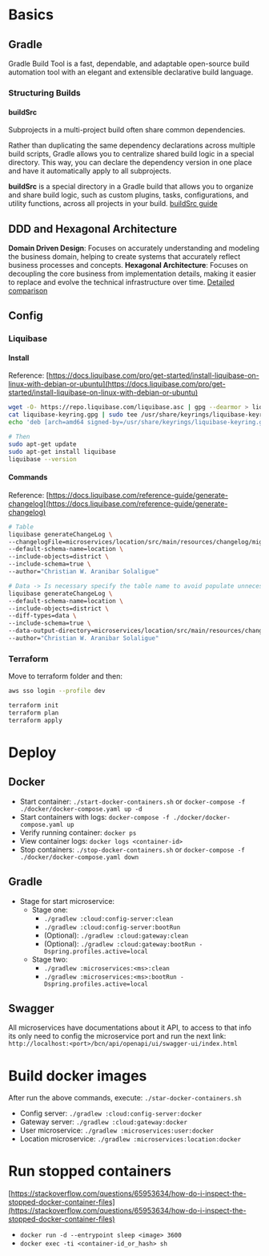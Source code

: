 # Basics

## Gradle

Gradle Build Tool is a fast, dependable, and adaptable open-source build automation tool with an elegant
and extensible declarative build language.

### Structuring Builds

#### buildSrc

Subprojects in a multi-project build often share common dependencies.

Rather than duplicating the same dependency declarations across multiple build scripts, Gradle allows you to
centralize shared build logic in a special directory. This way, you can declare the dependency version in one place
and have it automatically apply to all subprojects.

**buildSrc** is a special directory in a Gradle build that allows you to organize and share build logic, such as
custom plugins, tasks, configurations, and utility functions, across all projects in your
build. [buildSrc guide](https://docs.gradle.org/current/userguide/sharing_build_logic_between_subprojects.html)

## DDD and Hexagonal Architecture

**Domain Driven Design**: Focuses on accurately understanding and modeling the business domain, helping to create
systems that accurately reflect business processes and concepts.
**Hexagonal Architecture**: Focuses on decoupling the core business from implementation details, making it easier to
replace and evolve the technical infrastructure over time.
[Detailed comparison](https://es.linkedin.com/pulse/explorando-los-fundamentos-de-desarrollo-software-vs-g-sanchez-d5npe)

## Config

### Liquibase

#### Install

Reference: [https://docs.liquibase.com/pro/get-started/install-liquibase-on-linux-with-debian-or-ubuntu](https://docs.liquibase.com/pro/get-started/install-liquibase-on-linux-with-debian-or-ubuntu)

```bash
wget -O- https://repo.liquibase.com/liquibase.asc | gpg --dearmor > liquibase-keyring.gpg && \
cat liquibase-keyring.gpg | sudo tee /usr/share/keyrings/liquibase-keyring.gpg > /dev/null && \
echo 'deb [arch=amd64 signed-by=/usr/share/keyrings/liquibase-keyring.gpg] https://repo.liquibase.com stable main' | sudo tee /etc/apt/sources.list.d/liquibase.list

# Then
sudo apt-get update
sudo apt-get install liquibase
liquibase --version
```

#### Commands

Reference: [https://docs.liquibase.com/reference-guide/generate-changelog](https://docs.liquibase.com/reference-guide/generate-changelog)

```bash
# Table
liquibase generateChangeLog \
--changelogFile=microservices/location/src/main/resources/changelog/migrations/004_create_district_table.xml \
--default-schema-name=location \
--include-objects=district \
--include-schema=true \
--author="Christian W. Aranibar Solaligue"

# Data -> Is necessary specify the table name to avoid populate unnecessary data.
liquibase generateChangeLog \
--default-schema-name=location \
--include-objects=district \
--diff-types=data \
--include-schema=true \
--data-output-directory=microservices/location/src/main/resources/changelog/data \
--author="Christian W. Aranibar Solaligue"
```

### Terraform

Move to terraform folder and then:

```bash
aws sso login --profile dev

terraform init
terraform plan
terraform apply
```

# Deploy

## Docker

- Start container: `./start-docker-containers.sh` or `docker-compose -f ./docker/docker-compose.yaml up -d`
- Start containers with logs: `docker-compose -f ./docker/docker-compose.yaml up`
- Verify running container: `docker ps`
- View container logs: `docker logs <container-id>`
- Stop containers: `./stop-docker-containers.sh` or `docker-compose -f ./docker/docker-compose.yaml down`

## Gradle

- Stage for start microservice:
  - Stage one:
    - `./gradlew :cloud:config-server:clean`
    - `./gradlew :cloud:config-server:bootRun`
    - (Optional): `./gradlew :cloud:gateway:clean`
    - (Optional): `./gradlew :cloud:gateway:bootRun -Dspring.profiles.active=local`
  - Stage two:
    - `./gradlew :microservices:<ms>:clean`
    - `./gradlew :microservices:<ms>:bootRun -Dspring.profiles.active=local`

## Swagger

All microservices have documentations about it API, to access to that info its only need to config the microservice port
and run the next link:
`http://localhost:<port>/bcn/api/openapi/ui/swagger-ui/index.html`

# Build docker images

After run the above commands, execute: `./star-docker-containers.sh`

- Config server: `./gradlew :cloud:config-server:docker`
- Gateway server: `./gradlew :cloud:gateway:docker`
- User microservice: `./gradlew :microservices:user:docker`
- Location microservice: `./gradlew :microservices:location:docker`

# Run stopped containers

[https://stackoverflow.com/questions/65953634/how-do-i-inspect-the-stopped-docker-container-files](https://stackoverflow.com/questions/65953634/how-do-i-inspect-the-stopped-docker-container-files)

- `docker run -d --entrypoint sleep <image> 3600`
- `docker exec -ti <container-id_or_hash> sh`